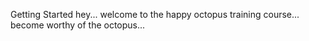 Getting Started
hey... welcome to the happy octopus training course... become worthy of the octopus...


